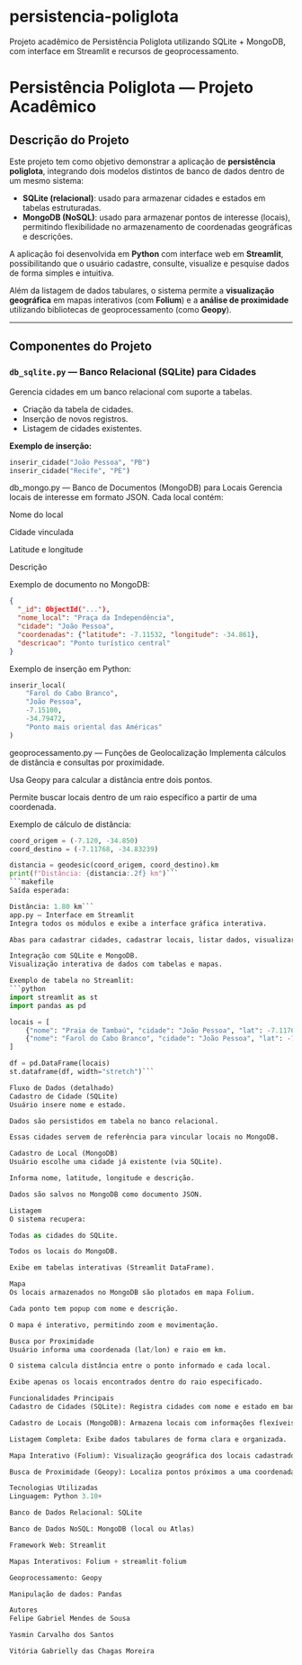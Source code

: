 # persistencia-poliglota
Projeto acadêmico de Persistência Poliglota utilizando SQLite + MongoDB, com interface em Streamlit e recursos de geoprocessamento.
# Persistência Poliglota — Projeto Acadêmico

## Descrição do Projeto
Este projeto tem como objetivo demonstrar a aplicação de **persistência poliglota**, integrando dois modelos distintos de banco de dados dentro de um mesmo sistema:  
- **SQLite (relacional)**: usado para armazenar cidades e estados em tabelas estruturadas.  
- **MongoDB (NoSQL)**: usado para armazenar pontos de interesse (locais), permitindo flexibilidade no armazenamento de coordenadas geográficas e descrições.  

A aplicação foi desenvolvida em **Python** com interface web em **Streamlit**, possibilitando que o usuário cadastre, consulte, visualize e pesquise dados de forma simples e intuitiva.  

Além da listagem de dados tabulares, o sistema permite a **visualização geográfica** em mapas interativos (com **Folium**) e a **análise de proximidade** utilizando bibliotecas de geoprocessamento (como **Geopy**).  

---

## Componentes do Projeto

### `db_sqlite.py` — Banco Relacional (SQLite) para Cidades
Gerencia cidades em um banco relacional com suporte a tabelas.  
- Criação da tabela de cidades.  
- Inserção de novos registros.  
- Listagem de cidades existentes.  

**Exemplo de inserção:**
```python
inserir_cidade("João Pessoa", "PB")
inserir_cidade("Recife", "PE")
```

db_mongo.py — Banco de Documentos (MongoDB) para Locais
Gerencia locais de interesse em formato JSON.
Cada local contém:

Nome do local

Cidade vinculada

Latitude e longitude

Descrição

Exemplo de documento no MongoDB:
```json
{
  "_id": ObjectId("..."),
  "nome_local": "Praça da Independência",
  "cidade": "João Pessoa",
  "coordenadas": {"latitude": -7.11532, "longitude": -34.861},
  "descricao": "Ponto turístico central"
}
```
Exemplo de inserção em Python:
```python
inserir_local(
    "Farol do Cabo Branco",
    "João Pessoa",
    -7.15100,
    -34.79472,
    "Ponto mais oriental das Américas"
)
```
geoprocessamento.py — Funções de Geolocalização
Implementa cálculos de distância e consultas por proximidade.

Usa Geopy para calcular a distância entre dois pontos.

Permite buscar locais dentro de um raio específico a partir de uma coordenada.

Exemplo de cálculo de distância:
```python
coord_origem = (-7.120, -34.850)
coord_destino = (-7.11768, -34.83239)

distancia = geodesic(coord_origem, coord_destino).km
print(f"Distância: {distancia:.2f} km")```
```makefile
Saída esperada:

Distância: 1.80 km```
app.py — Interface em Streamlit
Integra todos os módulos e exibe a interface gráfica interativa.

Abas para cadastrar cidades, cadastrar locais, listar dados, visualizar no mapa e buscar por proximidade.

Integração com SQLite e MongoDB.
Visualização interativa de dados com tabelas e mapas.

Exemplo de tabela no Streamlit:
```python
import streamlit as st
import pandas as pd

locais = [
    {"nome": "Praia de Tambaú", "cidade": "João Pessoa", "lat": -7.11768, "lon": -34.83239},
    {"nome": "Farol do Cabo Branco", "cidade": "João Pessoa", "lat": -7.15100, "lon": -34.79472}
]

df = pd.DataFrame(locais)
st.dataframe(df, width="stretch")```

Fluxo de Dados (detalhado)
Cadastro de Cidade (SQLite)
Usuário insere nome e estado.

Dados são persistidos em tabela no banco relacional.

Essas cidades servem de referência para vincular locais no MongoDB.

Cadastro de Local (MongoDB)
Usuário escolhe uma cidade já existente (via SQLite).

Informa nome, latitude, longitude e descrição.

Dados são salvos no MongoDB como documento JSON.

Listagem
O sistema recupera:

Todas as cidades do SQLite.

Todos os locais do MongoDB.

Exibe em tabelas interativas (Streamlit DataFrame).

Mapa
Os locais armazenados no MongoDB são plotados em mapa Folium.

Cada ponto tem popup com nome e descrição.

O mapa é interativo, permitindo zoom e movimentação.

Busca por Proximidade
Usuário informa uma coordenada (lat/lon) e raio em km.

O sistema calcula distância entre o ponto informado e cada local.

Exibe apenas os locais encontrados dentro do raio especificado.

Funcionalidades Principais
Cadastro de Cidades (SQLite): Registra cidades com nome e estado em banco relacional.

Cadastro de Locais (MongoDB): Armazena locais com informações flexíveis, vinculados a cidades cadastradas.

Listagem Completa: Exibe dados tabulares de forma clara e organizada.

Mapa Interativo (Folium): Visualização geográfica dos locais cadastrados com marcadores e popups.

Busca de Proximidade (Geopy): Localiza pontos próximos a uma coordenada definida pelo usuário, retornando a distância em km.

Tecnologias Utilizadas
Linguagem: Python 3.10+

Banco de Dados Relacional: SQLite

Banco de Dados NoSQL: MongoDB (local ou Atlas)

Framework Web: Streamlit

Mapas Interativos: Folium + streamlit-folium

Geoprocessamento: Geopy

Manipulação de dados: Pandas

Autores
Felipe Gabriel Mendes de Sousa

Yasmin Carvalho dos Santos

Vitória Gabrielly das Chagas Moreira
